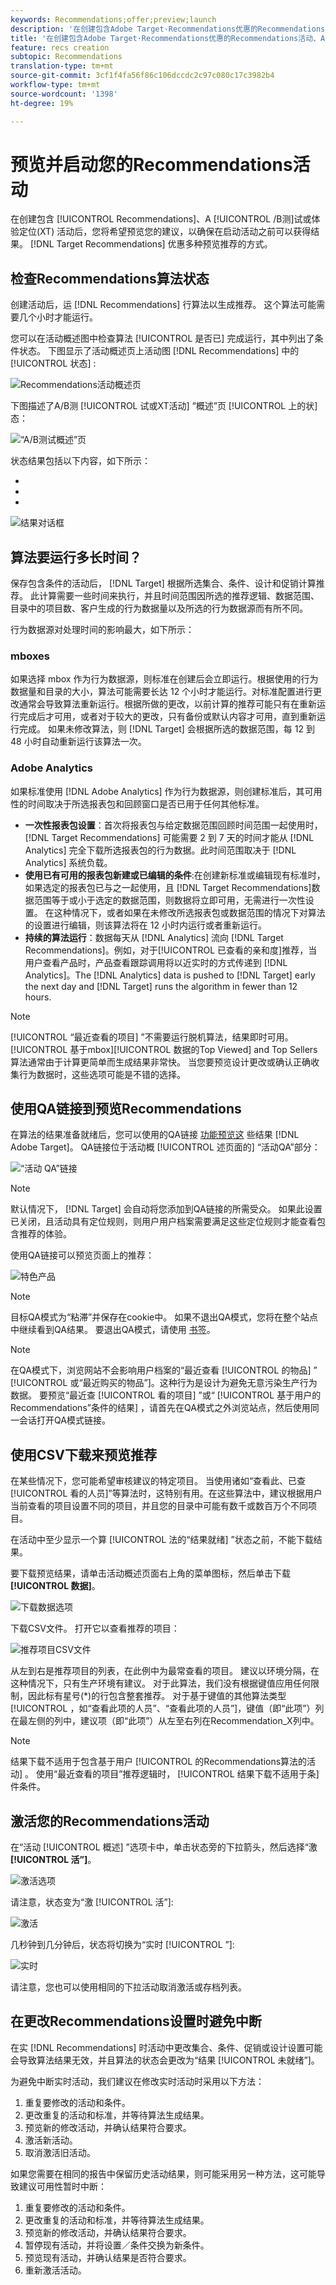 ```yaml
---
keywords: Recommendations;offer;preview;launch
description: '在创建包含Adobe Target·Recommendations优惠的Recommendations活动、A/B测试或体验定位(XT)后，您需要对其进行预览，以确保在启动该活动之前可以获得结果。 目标Recommendations优惠了多种预览建议的方法。 '
title: '在创建包含Adobe Target·Recommendations优惠的Recommendations活动、A/B测试或体验定位(XT)后，您需要对其进行预览，以确保在启动该活动之前可以获得结果。 目标Recommendations优惠了多种预览建议的方法。 '
feature: recs creation
subtopic: Recommendations
translation-type: tm+mt
source-git-commit: 3cf1f4fa56f86c106dccdc2c97c080c17c3982b4
workflow-type: tm+mt
source-wordcount: '1398'
ht-degree: 19%

---
```



# 预览并启动您的Recommendations活动

在创建包含 [!UICONTROL Recommendations]、A [!UICONTROL /B测]试或体验定位(XT) [](/help/c-recommendations/recommendations-as-an-offer.md)活动后，您将希望预览您的建议，以确保在启动活动之前可以获得结果。 [!DNL Target Recommendations] 优惠多种预览推荐的方式。

## 检查Recommendations算法状态

创建活动后，运 [!DNL Recommendations] 行算法以生成推荐。 这个算法可能需要几个小时才能运行。

您可以在活动概述图中检查算法 [!UICONTROL 是否已] 完成运行，其中列出了条件状态。 下图显示了活动概述页上活动图 [!DNL Recommendations] 中的 [!UICONTROL 状态] :

![Recommendations活动概述页](/help/c-recommendations/t-create-recs-activity/assets/recs-overview.png)

下图描述了A/B测 [!UICONTROL 试或XT活动] “概述”页 [!UICONTROL 上的状] 态：

![“A/B测试概述”页](/help/c-recommendations/t-create-recs-activity/assets/ab-overview.png)

状态结果包括以下内容，如下所示：

* [!UICONTROL 结果就绪]:指示算法已返回结果
* [!UICONTROL 结果未就绪]:指示算法尚未完成运行。
* [!UICONTROL 源失败]:指示无法检索自定义条件源文件。

![结果对话框](/help/c-recommendations/c-algorithms/assets/criteria_status_multi.png)

## 算法要运行多长时间？

保存包含条件的活动后， [!DNL Target] 根据所选集合、条件、设计和促销计算推荐。 此计算需要一些时间来执行，并且时间范围因所选的推荐逻辑、数据范围、目录中的项目数、客户生成的行为数据量以及所选的行为数据源而有所不同。

行为数据源对处理时间的影响最大，如下所示：

### mboxes

如果选择 mbox 作为行为数据源，则标准在创建后会立即运行。根据使用的行为数据量和目录的大小，算法可能需要长达 12 个小时才能运行。对标准配置进行更改通常会导致算法重新运行。根据所做的更改，以前计算的推荐可能只有在重新运行完成后才可用，或者对于较大的更改，只有备份或默认内容才可用，直到重新运行完成。 如果未修改算法，则 [!DNL Target] 会根据所选的数据范围，每 12 到 48 小时自动重新运行该算法一次。

### Adobe Analytics

如果标准使用 [!DNL Adobe Analytics] 作为行为数据源，则创建标准后，其可用性的时间取决于所选报表包和回顾窗口是否已用于任何其他标准。

* **一次性报表包设置**：首次将报表包与给定数据范围回顾时间范围一起使用时，[!DNL Target Recommendations] 可能需要 2 到 7 天的时间才能从 [!DNL Analytics] 完全下载所选报表包的行为数据。此时间范围取决于 [!DNL Analytics] 系统负载。
* **使用已有可用的报表包新建或已编辑的条件**:在创建新标准或编辑现有标准时，如果选定的报表包已与之一起使用，且 [!DNL Target Recommendations]数据范围等于或小于选定的数据范围，则数据将立即可用，无需进行一次性设置。 在这种情况下，或者如果在未修改所选报表包或数据范围的情况下对算法的设置进行编辑，则该算法将在 12 小时内运行或者重新运行。
* **持续的算法运行**：数据每天从 [!DNL Analytics] 流向 [!DNL Target Recommendations]。例如，对于[!UICONTROL 已查看的亲和度]推荐，当用户查看产品时，产品查看跟踪调用将以近实时的方式传递到 [!DNL Analytics]。The [!DNL Analytics] data is pushed to [!DNL Target] early the next day and [!DNL Target] runs the algorithm in fewer than 12 hours.

>[!NOTE]
>
>[!UICONTROL “最近查看的项目] ”不需要运行脱机算法，结果即时可用。 [!UICONTROL 基于mbox][!UICONTROL 数据的Top Viewed] and Top Sellers算法通常由于计算更简单而生成结果非常快。 当您要预览设计更改或确认正确收集行为数据时，这些选项可能是不错的选择。

## 使用QA链接到预览Recommendations

在算法的结果准备就绪后，您可以使用的QA链接 [功能预览这](/help/c-activities/c-activity-qa/activity-qa.md) 些结果 [!DNL Adobe Target]。 QA链接位于活动概 [!UICONTROL 述页面的] “活动QA”部分：

![“活动 QA”链接](/help/c-recommendations/t-create-recs-activity/assets/qa-link.png)

>[!NOTE]
>
>默认情况下， [!DNL Target] 会自动将您添加到QA链接的所需受众。 如果此设置已关闭，且活动具有定位规则，则用户用户档案需要满足这些定位规则才能查看包含推荐的体验。

使用QA链接可以预览页面上的推荐：

![特色产品](/help/c-recommendations/t-create-recs-activity/assets/featured-products.png)

>[!NOTE]
>
>目标QA模式为“粘滞”并保存在cookie中。 如果不退出QA模式，您将在整个站点中继续看到QA结果。 要退出QA模式，请使用 [书签](/help/c-activities/c-activity-qa/activity-qa-bookmark.md)。

>[!NOTE]
>
>在QA模式下，浏览网站不会影响用户档案的“最近查看 [!UICONTROL 的物品] ” [!UICONTROL 或“最近购买的物品”]。这种行为是设计为避免无意污染生产行为数据。 要预览“最近查 [!UICONTROL 看的项目] ”或“ [!UICONTROL 基于用户的Recommendations”条件的结果] ，请首先在QA模式之外浏览站点，然后使用同一会话打开QA模式链接。

## 使用CSV下载来预览推荐

在某些情况下，您可能希望审核建议的特定项目。 当使用诸如“查看此、已查 [!UICONTROL 看的人员]”等算法时，这特别有用。在这些算法中，建议根据用户当前查看的项目设置不同的项目，并且您的目录中可能有数千或数百万个不同项目。

在活动中至少显示一个算 [!UICONTROL 法的“结果就绪] ”状态之前，不能下载结果。

要下载预览结果，请单击活动概述页面右上角的菜单图标，然后单击下载 **[!UICONTROL 数据]**。

![下载数据选项](/help/c-recommendations/t-create-recs-activity/assets/download-data.png)

下载CSV文件。 打开它以查看推荐的项目：

![推荐项目CSV文件](/help/c-recommendations/t-create-recs-activity/assets/recommended-items.png)

从左到右是推荐项目的列表，在此例中为最常查看的项目。 建议以环境分隔，在这种情况下，只有生产环境有建议。 对于此算法，我们没有根据键值应用任何限制，因此标有星号(*)的行包含整套推荐。 对于基于键值的其他算法类型 [!UICONTROL ，如“查看此项的人员”、“查看此项的人员”]，键值（即“此项”）列在最左侧的列中，建议项（即“此项”）从左至右列在Recommendation_X列中。

>[!NOTE]
>
>结果下载不适用于包含基于用户 [!UICONTROL 的Recommendations算法的活动] 。 使用“最近查看的项目”推荐逻辑时， [!UICONTROL 结果下载不适用于条] 件条件。

## 激活您的Recommendations活动

在“活动 [!UICONTROL 概述] ”选项卡中，单击状态旁的下拉箭头，然后选择“激 **[!UICONTROL 活”]**。

![激活选项](/help/c-recommendations/t-create-recs-activity/assets/activate.png)

请注意，状态变为“激 [!UICONTROL 活”]:

![激活](/help/c-recommendations/t-create-recs-activity/assets/activating.png)

几秒钟到几分钟后，状态将切换为“实时 [!UICONTROL ”]:

![实时](/help/c-recommendations/t-create-recs-activity/assets/live.png)

请注意，您也可以使用相同的下拉活动取消激活或存档列表。

## 在更改Recommendations设置时避免中断

在实 [!DNL Recommendations] 时活动中更改集合、条件、促销或设计设置可能会导致算法结果无效，并且算法的状态会更改为“结果 [!UICONTROL 未就绪”]。

为避免中断实时活动，我们建议在修改实时活动时采用以下方法：

1. 重复要修改的活动和条件。
1. 更改重复的活动和标准，并等待算法生成结果。
1. 预览新的修改活动，并确认结果符合要求。
1. 激活新活动。
1. 取消激活旧活动。

如果您需要在相同的报告中保留历史活动结果，则可能采用另一种方法，这可能导致建议可用性暂时中断：

1. 重复要修改的活动和条件。
1. 更改重复的活动和标准，并等待算法生成结果。
1. 预览新的修改活动，并确认结果符合要求。
1. 暂停现有活动，并将设置／条件交换为新条件。
1. 预览现有活动，并确认结果是否符合要求。
1. 重新激活活动。
